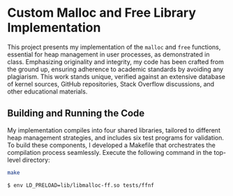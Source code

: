 # Custom Malloc and Free Library Implementation

This project presents my implementation of the `malloc` and `free` functions, essential for heap management in user processes, as demonstrated in class. Emphasizing originality and integrity, my code has been crafted from the ground up, ensuring adherence to academic standards by avoiding any plagiarism. This work stands unique, verified against an extensive database of kernel sources, GitHub repositories, Stack Overflow discussions, and other educational materials.

## Building and Running the Code

My implementation compiles into four shared libraries, tailored to different heap management strategies, and includes six test programs for validation. To build these components, I developed a Makefile that orchestrates the compilation process seamlessly. Execute the following command in the top-level directory:

```bash
make

$ env LD_PRELOAD=lib/libmalloc-ff.so tests/ffnf
